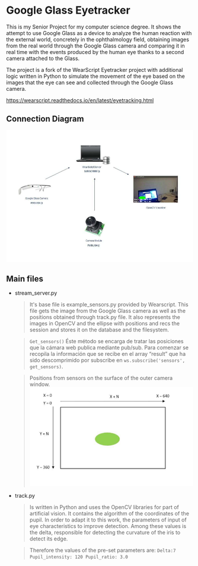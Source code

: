 # Google Glass Eyetracker

This is my Senior Project for my computer science degree. It shows the attempt to use Google Glass as a device to analyze the human reaction with the external world, concretely in the ophthalmology field, obtaining images from the real world through the Google Glass camera and comparing it in real time with the events produced by the human eye thanks to a second camera attached to the Glass.

The project is a fork of the WearScript Eyetracker project with additional logic written in Python to simulate the movement of the eye based on the images that the eye can see and collected through the Google Glass camera.

https://wearscript.readthedocs.io/en/latest/eyetracking.html

## Connection Diagram

![GitHub Logo](/images/esquema.png)

## Main files

* stream_server.py

  >It's base file is example_sensors.py provided by Wearscript. This file gets the image from the Google Glass camera as
	well as the positions obtained through track.py file.
	It also represents the images in OpenCV and the ellipse with positions
	and recs the session and stores it on the database and the filesystem.
  
  >`Get_sensors()`
  Éste método se encarga de tratar las posiciones que la cámara web
  publica mediante pub/sub. Para comenzar se recopila la información que se
  recibe en el array “result” que ha sido descomprimido por subscribe en
  `ws.subscribe('sensors', get_sensors)`.
  
  > Positions from sensors on the surface of the outer camera window.
  ![GitHub Logo](/images/positions.png)
  
  
* track.py
  
  >Is written in Python and uses the OpenCV libraries for
part of artificial vision. It contains the algorithm of the
coordinates of the pupil.
In order to adapt it to this work, the parameters of
input of eye characteristics to improve detection. Among these
values is the delta, responsible for detecting the curvature of the
iris to detect its edge.
  
  >Therefore the values of the pre-set parameters are:
`Delta:7
Pupil_intensity: 120
Pupil_ratio: 3.0`
